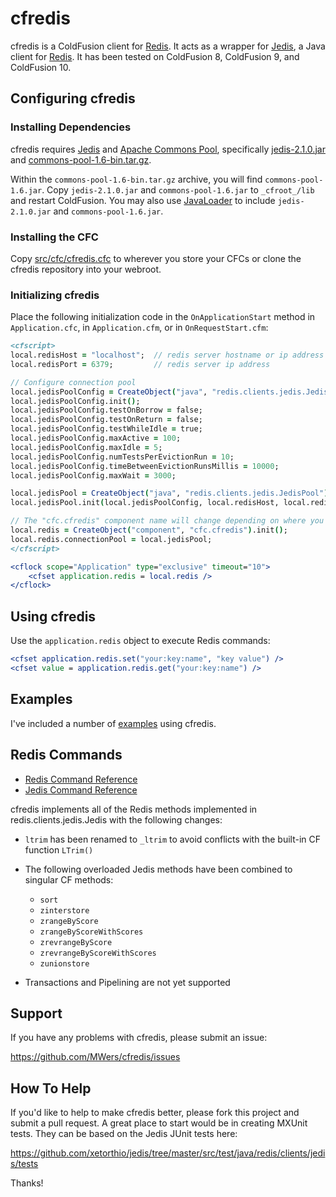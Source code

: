 # cfredis #

cfredis is a ColdFusion client for [Redis](http://redis.io/). It acts as a wrapper for [Jedis](https://github.com/xetorthio/jedis/), a Java client for [Redis](http://redis.io/). It has been tested on ColdFusion 8, ColdFusion 9, and ColdFusion 10.

## Configuring cfredis ##

### Installing Dependencies ###
cfredis requires [Jedis](https://github.com/xetorthio/jedis/) and [Apache Commons Pool](http://commons.apache.org/proper/commons-pool/), specifically [jedis-2.1.0.jar](https://github.com/downloads/xetorthio/jedis/jedis-2.1.0.jar) and [commons-pool-1.6-bin.tar.gz](http://www.bizdirusa.com/mirrors/apache//commons/pool/binaries/commons-pool-1.6-bin.tar.gz). 

Within the `commons-pool-1.6-bin.tar.gz` archive, you will find `commons-pool-1.6.jar`. Copy `jedis-2.1.0.jar` and `commons-pool-1.6.jar` to `_cfroot_/lib` and restart ColdFusion. You may also use [JavaLoader](https://github.com/markmandel/JavaLoader) to include `jedis-2.1.0.jar` and `commons-pool-1.6.jar`.

### Installing the CFC ###

Copy [src/cfc/cfredis.cfc](https://github.com/MWers/cfredis/blob/master/src/cfc/cfredis.cfc) to wherever you store your CFCs or clone the cfredis repository into your webroot.

### Initializing cfredis ###

Place the following initialization code in the `OnApplicationStart` method in `Application.cfc`, in `Application.cfm`, or in `OnRequestStart.cfm`:

```cfm
<cfscript>
local.redisHost = "localhost";  // redis server hostname or ip address
local.redisPort = 6379;         // redis server ip address

// Configure connection pool
local.jedisPoolConfig = CreateObject("java", "redis.clients.jedis.JedisPoolConfig");
local.jedisPoolConfig.init();
local.jedisPoolConfig.testOnBorrow = false;
local.jedisPoolConfig.testOnReturn = false;
local.jedisPoolConfig.testWhileIdle = true;
local.jedisPoolConfig.maxActive = 100;
local.jedisPoolConfig.maxIdle = 5;
local.jedisPoolConfig.numTestsPerEvictionRun = 10;
local.jedisPoolConfig.timeBetweenEvictionRunsMillis = 10000;
local.jedisPoolConfig.maxWait = 3000;

local.jedisPool = CreateObject("java", "redis.clients.jedis.JedisPool");
local.jedisPool.init(local.jedisPoolConfig, local.redisHost, local.redisPort);

// The "cfc.cfredis" component name will change depending on where you put cfredis
local.redis = CreateObject("component", "cfc.cfredis").init();
local.redis.connectionPool = local.jedisPool;
</cfscript>

<cflock scope="Application" type="exclusive" timeout="10">
    <cfset application.redis = local.redis />
</cflock>
```

## Using cfredis ##

Use the `application.redis` object to execute Redis commands:

```cfm
<cfset application.redis.set("your:key:name", "key value") />
<cfset value = application.redis.get("your:key:name") />
```

## Examples ##

I've included a number of [examples](https://github.com/MWers/cfredis/tree/master/examples) using cfredis.

## Redis Commands ##

* [Redis Command Reference](http://redis.io/commands)
* [Jedis Command Reference](http://www.ostools.net/uploads/apidocs/jedis-2.1.0/redis/clients/jedis/Commands.html)

cfredis implements all of the Redis methods implemented in redis.clients.jedis.Jedis with the following changes:

* `ltrim` has been renamed to `_ltrim` to avoid conflicts with the built-in CF function `LTrim()`

* The following overloaded Jedis methods have been combined to singular CF methods:
    * `sort`
    * `zinterstore`
    * `zrangeByScore`
    * `zrangeByScoreWithScores`
    * `zrevrangeByScore`
    * `zrevrangeByScoreWithScores`
    * `zunionstore`

* Transactions and Pipelining are not yet supported

## Support ##

If you have any problems with cfredis, please submit an issue:

<https://github.com/MWers/cfredis/issues>

## How To Help ##

If you'd like to help to make cfredis better, please fork this project and submit a pull request. A great place to start would be in creating MXUnit tests. They can be based on the Jedis JUnit tests here:

<https://github.com/xetorthio/jedis/tree/master/src/test/java/redis/clients/jedis/tests>

Thanks!
